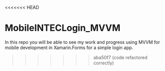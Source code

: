 <<<<<<< HEAD
# MobileINTECLogin_MVVM

In this repo you will be able to see my work and progress using MVVM for mobile development in Xamarin.Forms for a simple login app.
>>>>>>> aba50f7 (code refactored correctly)
